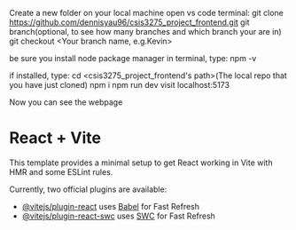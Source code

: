 Create a new folder on your local machine
open vs code terminal:
git clone https://github.com/dennisyau96/csis3275_project_frontend.git
git branch(optional, to see how many branches and which branch your are in)
git checkout <Your branch name, e.g.Kevin>

be sure you install node package manager
in terminal, type:
npm -v

if installed, type: 
cd <csis3275_project_frontend's path>(The local repo that you have just cloned)
npm i
npm run dev
visit localhost:5173

Now you can see the webpage










# React + Vite

This template provides a minimal setup to get React working in Vite with HMR and some ESLint rules.

Currently, two official plugins are available:

- [@vitejs/plugin-react](https://github.com/vitejs/vite-plugin-react/blob/main/packages/plugin-react/README.md) uses [Babel](https://babeljs.io/) for Fast Refresh
- [@vitejs/plugin-react-swc](https://github.com/vitejs/vite-plugin-react-swc) uses [SWC](https://swc.rs/) for Fast Refresh
